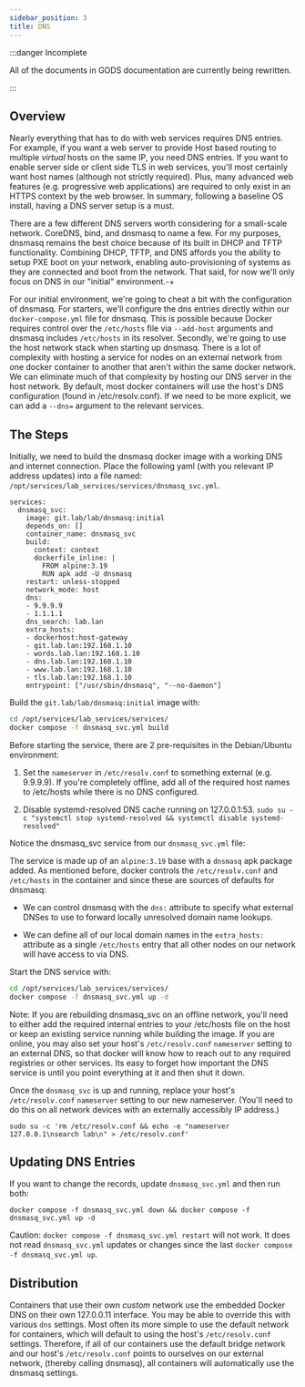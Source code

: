 ```yaml
---
sidebar_position: 3
title: DNS
---
```


:::danger Incomplete

All of the documents in GODS documentation are currently being rewritten.

:::

## Overview

Nearly everything that has to do with web services requires DNS entries. For example, if you want a web server to provide Host based routing to multiple _virtual_ hosts on the same IP, you need DNS entries. If you want to enable server side or client side TLS in web services, you'll most certainly want host names (although not strictly required). Plus, many advanced web features (e.g. progressive web applications) are required to only exist in an HTTPS context by the web browser. In summary, following a baseline OS install, having a DNS server setup is a must.

There are a few different DNS servers worth considering for a small-scale network. CoreDNS, bind, and dnsmasq to name a few. For my purposes, dnsmasq remains the best choice because of its built in DHCP and TFTP functionality. Combining DHCP, TFTP, and DNS affords you the ability to setup PXE boot on your network, enabling auto-provisioning of systems as they are connected and boot from the network. That said, for now we'll only focus on DNS in our "initial" environment.-+

For our initial environment, we're going to cheat a bit with the configuration of dnsmasq. For starters, we'll configure the dns entries directly within our `docker-compose.yml` file for dnsmasq. This is possible because Docker requires control over the `/etc/hosts` file via `--add-host` arguments and dnsmasq includes `/etc/hosts` in its resolver. Secondly, we're going to use the host network stack when starting up dnsmasq. There is a lot of complexity with hosting a service for nodes on an external network from one docker container to another that aren't within the same docker network. We can eliminate much of that complexity by hosting our DNS server in the host network. By default, most docker containers will use the host's DNS configuration (found in /etc/resolv.conf). If we need to be more explicit, we can add a `--dns=` argument to the relevant services.

## The Steps

Initially, we need to build the dnsmasq docker image with a working DNS and internet connection. Place the following yaml (with you relevant IP address updates) into a file named: `/opt/services/lab_services/services/dnsmasq_svc.yml`.

```
services:
  dnsmasq_svc:
    image: git.lab/lab/dnsmasq:initial
    depends_on: []
    container_name: dnsmasq_svc
    build:
      context: context
      dockerfile_inline: |
        FROM alpine:3.19
        RUN apk add -U dnsmasq
    restart: unless-stopped
    network_mode: host
    dns:
    - 9.9.9.9
    - 1.1.1.1
    dns_search: lab.lan
    extra_hosts:
    - dockerhost:host-gateway
    - git.lab.lan:192.168.1.10
    - words.lab.lan:192.168.1.10
    - dns.lab.lan:192.168.1.10
    - www.lab.lan:192.168.1.10
    - tls.lab.lan:192.168.1.10
    entrypoint: ["/usr/sbin/dnsmasq", "--no-daemon"]
```

Build the `git.lab/lab/dnsmasq:initial` image with:

```sh
cd /opt/services/lab_services/services/
docker compose -f dnsmasq_svc.yml build
```

Before starting the service, there are 2 pre-requisites in the Debian/Ubuntu environment:

1. Set the `nameserver` in `/etc/resolv.conf` to something external (e.g. 9.9.9.9). If you're completely offline, add all of the required host names to /etc/hosts while there is no DNS configured.

2. Disable systemd-resolved DNS cache running on 127.0.0.1:53.
  `sudo su -c "systemctl stop systemd-resolved && systemctl disable systemd-resolved"`

Notice the dnsmasq_svc service from our `dnsmasq_svc.yml` file:

The service is made up of an `alpine:3.19` base with a `dnsmasq` apk package added. As mentioned before, docker controls the `/etc/resolv.conf` and `/etc/hosts` in the container and since these are sources of defaults for dnsmasq:

- We can control dnsmasq with the `dns:` attribute to specify what external DNSes to use to forward locally unresolved domain name lookups.

- We can define all of our local domain names in the `extra_hosts:` attribute as a single `/etc/hosts` entry that all other nodes on our network will have access to via DNS.

Start the DNS service with:

```sh
cd /opt/services/lab_services/services/
docker compose -f dnsmasq_svc.yml up -d
```

Note: If you are rebuilding dnsmasq_svc on an offline network, you'll need to either add the required internal entries to your /etc/hosts file on the host or keep an existing service running while building the image. If you are online, you may also set your host's `/etc/resolv.conf` `nameserver` setting to an external DNS, so that docker will know how to reach out to any required registries or other services. Its easy to forget how important the DNS service is until you point everything at it and then shut it down.

Once the `dnsmasq_svc` is up and running, replace your host's `/etc/resolv.conf` `nameserver` setting to our new nameserver. (You'll need to do this on all network devices with an externally accessibly IP address.)

```
sudo su -c 'rm /etc/resolv.conf && echo -e "nameserver 127.0.0.1\nsearch lab\n" > /etc/resolv.conf'
```

## Updating DNS Entries

If you want to change the records, update `dnsmasq_svc.yml` and then run both:

```
docker compose -f dnsmasq_svc.yml down && docker compose -f dnsmasq_svc.yml up -d
```

Caution: `docker compose -f dnsmasq_svc.yml restart` will not work. It does not read `dnsmasq_svc.yml` updates or changes since the last `docker compose -f dnsmasq_svc.yml up`.

## Distribution

Containers that use their own _custom_ network use the embedded Docker DNS on their own 127.0.0.11 interface. You may be able to override this with various `dns` settings. Most often its more simple to use the default network for containers, which will default to using the host's `/etc/resolv.conf` settings. Therefore, if all of our containers use the default bridge network and our host's `/etc/resolv.conf` points to ourselves on our external network, (thereby calling dnsmasq), all containers will automatically use the dnsmasq settings.